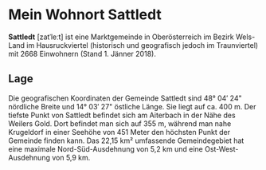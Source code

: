 # Mein Wohnort Sattledt
**Sattledt** [zatˈleːt] ist eine Marktgemeinde in Oberösterreich im Bezirk Wels-Land im Hausruckviertel 
(historisch und geografisch jedoch im Traunviertel) mit 2668 Einwohnern (Stand 1. Jänner 2018).

## Lage
Die geografischen Koordinaten der Gemeinde Sattledt sind 48° 04′ 24" nördliche Breite und 14° 03′ 27" östliche Länge. 
Sie liegt auf ca. 400 m. Der tiefste Punkt von Sattledt befindet sich am Aiterbach in der Nähe des Weilers Gold. 
Dort befindet man sich auf 355 m, während man nahe Krugeldorf in einer Seehöhe von 451 Meter den höchsten Punkt der Gemeinde finden kann. 
Das 22,15 km² umfassende Gemeindegebiet hat eine maximale Nord-Süd-Ausdehnung von 5,2 km und eine Ost-West-Ausdehnung von 5,9 km.